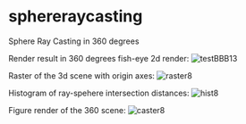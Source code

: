 # sphereraycasting
Sphere Ray Casting in 360 degrees

Render result in 360 degrees fish-eye 2d render:
![testBBB13](https://user-images.githubusercontent.com/19920254/145660627-730c4ed8-cf8e-49a1-bd3e-af192053b477.jpg)

Raster of the 3d scene with origin axes:
![raster8](https://user-images.githubusercontent.com/19920254/145660630-48570c94-f63e-46d2-a18e-446813ac83d1.png)

Histogram of ray-spehere intersection distances:
![hist8](https://user-images.githubusercontent.com/19920254/145660629-0cb69d84-faca-4002-92d4-6e55167b2936.png)

Figure render of the 360 scene:
![caster8](https://user-images.githubusercontent.com/19920254/145660628-fcc2bff9-e53c-47ce-8f33-6ae30959bd8b.png)
